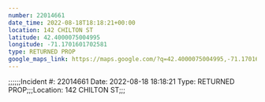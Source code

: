 ```yaml
---
number: 22014661
date_time: 2022-08-18T18:18:21+00:00
location: 142 CHILTON ST
latitude: 42.4000075004995
longitude: -71.1701601702581
type: RETURNED PROP
google_maps_link: https://maps.google.com/?q=42.4000075004995,-71.1701601702581
---
```


;;;;;;Incident #: 22014661   Date: 2022-08-18 18:18:21   Type: RETURNED PROP;;;Location: 142 CHILTON ST;;;
